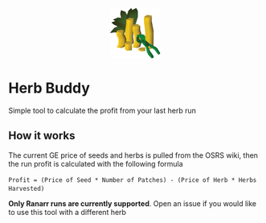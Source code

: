 <p align="center">
  <img width="100" src="https://github.com/JoshPaulie/herbbuddy/blob/56e98fff53b31b872ccd1d123b5a00f3b89da4b2/assets/herb-buddy-logo.png" />
</p>

# Herb Buddy
Simple tool to calculate the profit from your last herb run

## How it works
The current GE price of seeds and herbs is pulled from the OSRS wiki, then the run profit is calculated with the following formula

`Profit = (Price of Seed * Number of Patches) - (Price of Herb * Herbs Harvested)`

**Only Ranarr runs are currently supported**. Open an issue if you would like to use this tool with a different herb
